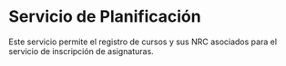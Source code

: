 # Servicio de Planificación

Este servicio permite el registro de cursos y sus NRC asociados para el servicio de inscripción de asignaturas.
